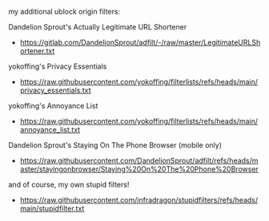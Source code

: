 my additional ublock origin filters:

Dandelion Sprout's Actually Legitimate URL Shortener
- https://gitlab.com/DandelionSprout/adfilt/-/raw/master/LegitimateURLShortener.txt

yokoffing's Privacy Essentials
- https://raw.githubusercontent.com/yokoffing/filterlists/refs/heads/main/privacy_essentials.txt

yokoffing's Annoyance List
- https://raw.githubusercontent.com/yokoffing/filterlists/refs/heads/main/annoyance_list.txt

Dandelion Sprout's Staying On The Phone Browser (mobile only)
- https://raw.githubusercontent.com/DandelionSprout/adfilt/refs/heads/master/stayingonbrowser/Staying%20On%20The%20Phone%20Browser

and of course, my own stupid filters!
- https://raw.githubusercontent.com/infradragon/stupidfilters/refs/heads/main/stupidfilter.txt
